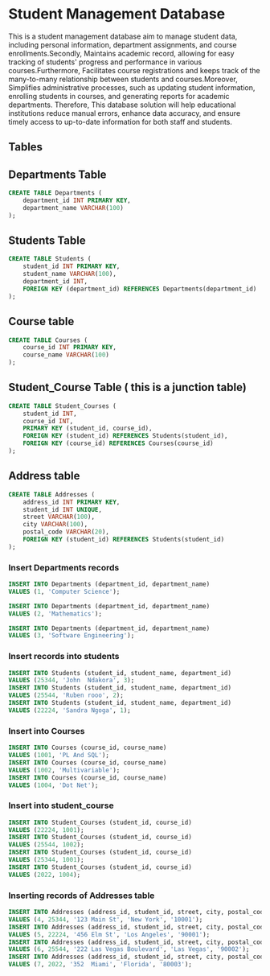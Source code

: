 # Student Management Database

This is a student management database aim to manage student data, including personal information, department assignments, and course enrollments.Secondly, Maintains academic record, allowing for easy tracking of students' progress and performance in various courses.Furthermore, Facilitates course registrations and keeps track of the many-to-many relationship between students and courses.Moreover, Simplifies administrative processes, such as updating student information, enrolling students in courses, and generating reports for academic departments. Therefore, This database solution will help educational institutions reduce manual errors, enhance data accuracy, and ensure timely access to up-to-date information for both staff and students.
## Tables
## Departments Table
```sql
CREATE TABLE Departments (
    department_id INT PRIMARY KEY,
    department_name VARCHAR(100)
);
```
## Students Table
```sql
CREATE TABLE Students (
    student_id INT PRIMARY KEY,
    student_name VARCHAR(100),
    department_id INT,
    FOREIGN KEY (department_id) REFERENCES Departments(department_id)
);
```
## Course table
```sql
CREATE TABLE Courses (
    course_id INT PRIMARY KEY,
    course_name VARCHAR(100)
);
```
## Student_Course Table ( this is a junction table)

```sql
CREATE TABLE Student_Courses (
    student_id INT,
    course_id INT,
    PRIMARY KEY (student_id, course_id),
    FOREIGN KEY (student_id) REFERENCES Students(student_id),
    FOREIGN KEY (course_id) REFERENCES Courses(course_id)
);
```
## Address table
```sql
CREATE TABLE Addresses (
    address_id INT PRIMARY KEY,
    student_id INT UNIQUE,
    street VARCHAR(100),
    city VARCHAR(100),
    postal_code VARCHAR(20),
    FOREIGN KEY (student_id) REFERENCES Students(student_id)
);
```

### Insert Departments records
```sql
INSERT INTO Departments (department_id, department_name)
VALUES (1, 'Computer Science');

INSERT INTO Departments (department_id, department_name)
VALUES (2, 'Mathematics');

INSERT INTO Departments (department_id, department_name)
VALUES (3, 'Software Engineering');

```
### Insert records into students

```sql
INSERT INTO Students (student_id, student_name, department_id)
VALUES (25344, 'John  Ndakora', 3);
INSERT INTO Students (student_id, student_name, department_id)
VALUES (25544, 'Ruben rooo', 2);
INSERT INTO Students (student_id, student_name, department_id)
VALUES (22224, 'Sandra Ngoga', 1);
```
### Insert into Courses
```sql
INSERT INTO Courses (course_id, course_name)
VALUES (1001, 'PL And SQL');
INSERT INTO Courses (course_id, course_name)
VALUES (1002, 'Multivariable');
INSERT INTO Courses (course_id, course_name)
VALUES (1004, 'Dot Net');
```
### Insert into student_course
```sql
INSERT INTO Student_Courses (student_id, course_id)
VALUES (22224, 1001);
INSERT INTO Student_Courses (student_id, course_id)
VALUES (25544, 1002);
INSERT INTO Student_Courses (student_id, course_id)
VALUES (25344, 1001);
INSERT INTO Student_Courses (student_id, course_id)
VALUES (2022, 1004);
```
### Inserting records of Addresses table
```sql
INSERT INTO Addresses (address_id, student_id, street, city, postal_code)
VALUES (4, 25344, '123 Main St', 'New York', '10001');
INSERT INTO Addresses (address_id, student_id, street, city, postal_code)
VALUES (5, 22224, '456 Elm St', 'Los Angeles', '90001');
INSERT INTO Addresses (address_id, student_id, street, city, postal_code)
VALUES (6, 25544, '222 Las Vegas Boulevard', 'Las Vegas', '90002');
INSERT INTO Addresses (address_id, student_id, street, city, postal_code)
VALUES (7, 2022, '352  Miami', 'Florida', '80003');
```


